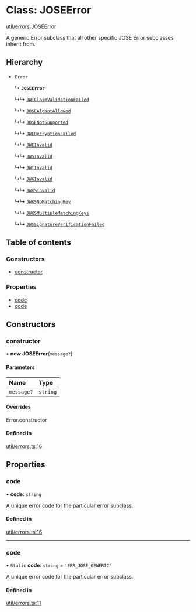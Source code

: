 # Class: JOSEError

[util/errors](../modules/util_errors.md).JOSEError

A generic Error subclass that all other specific
JOSE Error subclasses inherit from.

## Hierarchy

- `Error`

  ↳ **`JOSEError`**

  ↳↳ [`JWTClaimValidationFailed`](util_errors.jwtclaimvalidationfailed.md)

  ↳↳ [`JOSEAlgNotAllowed`](util_errors.josealgnotallowed.md)

  ↳↳ [`JOSENotSupported`](util_errors.josenotsupported.md)

  ↳↳ [`JWEDecryptionFailed`](util_errors.jwedecryptionfailed.md)

  ↳↳ [`JWEInvalid`](util_errors.jweinvalid.md)

  ↳↳ [`JWSInvalid`](util_errors.jwsinvalid.md)

  ↳↳ [`JWTInvalid`](util_errors.jwtinvalid.md)

  ↳↳ [`JWKInvalid`](util_errors.jwkinvalid.md)

  ↳↳ [`JWKSInvalid`](util_errors.jwksinvalid.md)

  ↳↳ [`JWKSNoMatchingKey`](util_errors.jwksnomatchingkey.md)

  ↳↳ [`JWKSMultipleMatchingKeys`](util_errors.jwksmultiplematchingkeys.md)

  ↳↳ [`JWSSignatureVerificationFailed`](util_errors.jwssignatureverificationfailed.md)

## Table of contents

### Constructors

- [constructor](util_errors.joseerror.md#constructor)

### Properties

- [code](util_errors.joseerror.md#code)
- [code](util_errors.joseerror.md#code)

## Constructors

### constructor

• **new JOSEError**(`message?`)

#### Parameters

| Name | Type |
| :------ | :------ |
| `message?` | `string` |

#### Overrides

Error.constructor

#### Defined in

[util/errors.ts:16](https://github.com/panva/jose/blob/v3.14.0/src/util/errors.ts#L16)

## Properties

### code

• **code**: `string`

A unique error code for the particular error subclass.

#### Defined in

[util/errors.ts:16](https://github.com/panva/jose/blob/v3.14.0/src/util/errors.ts#L16)

___

### code

▪ `Static` **code**: `string` = `'ERR_JOSE_GENERIC'`

A unique error code for the particular error subclass.

#### Defined in

[util/errors.ts:11](https://github.com/panva/jose/blob/v3.14.0/src/util/errors.ts#L11)
